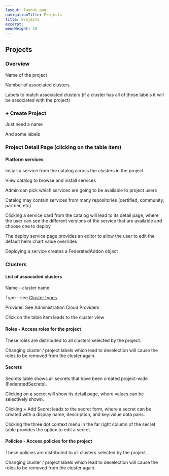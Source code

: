 ```yaml
---
layout: layout.pug
navigationTitle: Projects
title: Projects
excerpt:
menuWeight: 10
---
```

## Projects

### Overview

Name of the project

Number of associated clusters

Labels to match associated clusters (if a cluster has all of those labels it will be associated with the project)

### + Create Project

Just need a name

And some labels

### Project Detail Page (clicking on the table item)

#### Platform services

Install a service from the catalog across the clusters in the project

View catalog to browse and install services

Admin can pick which services are going to be available to project users

Catalog may contain services from many repositories (certified, community, partner, etc)

Clicking a service card from the catalog will lead to its detail page, where the user can see the different versions of the service that are available and choose one to deploy

The deploy service page provides an editor to allow the user to edit the default helm chart value overrides

Deploying a service creates a FederatedAddon object

### Clusters

#### List of associated clusters

Name - cluster name

Type - see [Cluster types](https://github.com/mesosphere/kommander/blob/master/docs/site/glossary/cluster-types.md)

Provider. See Administration Cloud Providers

Click on the table item leads to the cluster view

#### Roles - Access roles for the project

These roles are distributed to all clusters selected by the project.

Changing cluster / project labels which lead to deselection will cause the roles to be removed from the cluster again.

#### Secrets

Secrets table shows all secrets that have been created project-wide (FederatedSecrets).

Clicking on a secret will show its detail page, where values can be selectively shown.

Clicking + Add Secret leads to the secret form, where a secret can be created with a display name, description, and key:value data pairs.

Clicking the three dot context menu in the far right column of the secret table provides the option to edit a secret.

#### Policies - Access policies for the project

These policies are distributed to all clusters selected by the project.

Changing cluster / project labels which lead to deselection will cause the roles to be removed from the cluster again.

